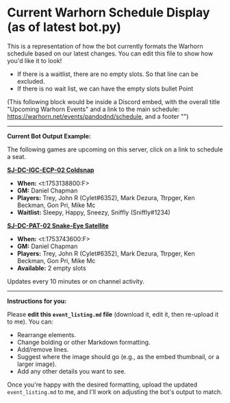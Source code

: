 # Current Warhorn Schedule Display (as of latest bot.py)

This is a representation of how the bot currently formats the Warhorn schedule based on our latest changes. You can edit this file to show how you'd like it to look!

* If there is a waitlist, there are no empty slots. So that line can be excluded.
* If there is no wait list, we can have the empty slots bullet Point


(This following  block would be inside a Discord embed, with the overall title "Upcoming Warhorn Events" and a link to the main schedule: https://warhorn.net/events/pandodnd/schedule, and a footer "")


---

**Current Bot Output Example:**

The following games are upcoming on this server, click on a link to schedule a seat.

**[SJ-DC-IGC-ECP-02 Coldsnap](https://warhorn.net/events/pandodnd/schedule/sessions/8e07b0b0-4543-4125-a3ed-3879b60d3b78)**
* **When:** <t:1753138800:F>
* **GM:** Daniel Chapman
* **Players:** Trey, John R (Cylet#6352), Mark Dezura, Ttrpger, Ken Beckman, Gon Pri, Mike Mc 
* **Waitlist:** Sleepy, Happy, Sneezy, Sniffly (Sniffly#1234)

**[SJ-DC-PAT-02 Snake-Eye Satellite](https://warhorn.net/events/pandodnd/schedule/sessions/2be0d101-c5c1-4d46-8f67-e46d8a457fe7)**
* **When:** <t:1753743600:F>
* **GM:** Daniel Chapman
* **Players:** Trey, John R (Cylet#6352), Mark Dezura, Ttrpger, Ken Beckman, Gon Pri, Mike Mc
* **Available:** 2 empty slots 


Updates every 10 minutes or on channel activity.

---

**Instructions for you:**

Please **edit this `event_listing.md` file** (download it, edit it, then re-upload it to me). You can:
* Rearrange elements.
* Change bolding or other Markdown formatting.
* Add/remove lines.
* Suggest where the image should go (e.g., as the embed thumbnail, or a larger image).
* Add any other details you want to see.

Once you're happy with the desired formatting, upload the updated `event_listing.md` to me, and I'll work on adjusting the bot's output to match.